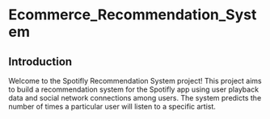 # Ecommerce_Recommendation_System

## Introduction
Welcome to the Spotifly Recommendation System project! This project aims to build a recommendation system for the Spotifly app using user playback data and social network connections among users. The system predicts the number of times a particular user will listen to a specific artist.
